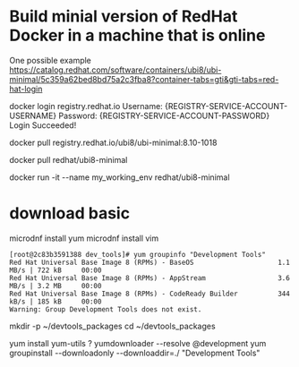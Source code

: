 

# Build minial version of RedHat Docker in a machine that is online


One possible example
https://catalog.redhat.com/software/containers/ubi8/ubi-minimal/5c359a62bed8bd75a2c3fba8?container-tabs=gti&gti-tabs=red-hat-login

docker login registry.redhat.io
Username: {REGISTRY-SERVICE-ACCOUNT-USERNAME}
Password: {REGISTRY-SERVICE-ACCOUNT-PASSWORD}
Login Succeeded!

docker pull registry.redhat.io/ubi8/ubi-minimal:8.10-1018

docker pull redhat/ubi8-minimal


docker run -it --name my_working_env redhat/ubi8-minimal



# download basic


microdnf install yum
microdnf install vim


``` 
[root@2c83b3591388 dev_tools]# yum groupinfo "Development Tools"
Red Hat Universal Base Image 8 (RPMs) - BaseOS                     1.1 MB/s | 722 kB     00:00
Red Hat Universal Base Image 8 (RPMs) - AppStream                  3.6 MB/s | 3.2 MB     00:00
Red Hat Universal Base Image 8 (RPMs) - CodeReady Builder          344 kB/s | 185 kB     00:00
Warning: Group Development Tools does not exist.
```



mkdir -p ~/devtools_packages
cd ~/devtools_packages


yum install yum-utils
? yumdownloader --resolve @development
yum groupinstall --downloadonly --downloaddir=./ "Development Tools"
